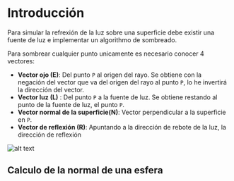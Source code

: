 # Introducción
Para simular la refrexión de la luz sobre una superficie debe existir una 
fuente de luz e implementar un algorithmo de sombreado.

Para sombrear cualquier punto unicamente es necesario conocer 4 vectores:
- **Vector ojo (E)**: Del punto `P` al origen del rayo. Se obtiene con la
negación del vector que va del origen del rayo al punto `P`, lo he 
invertirá la dirección del vector.
- **Vector luz (L)** : Del punto `P` a la fuente de luz. Se obtiene restando
al punto de la fuente de luz, el punto `P`.
- **Vector normal de la superficie(N)**: Vector perpendicular a la superficie
en `P`.
- **Vector de reflexión (R)**: Apuntando a la dirección de rebote de la luz, 
la dirección de reflexión

![alt text](image.png)

## Calculo de la normal de una esfera
